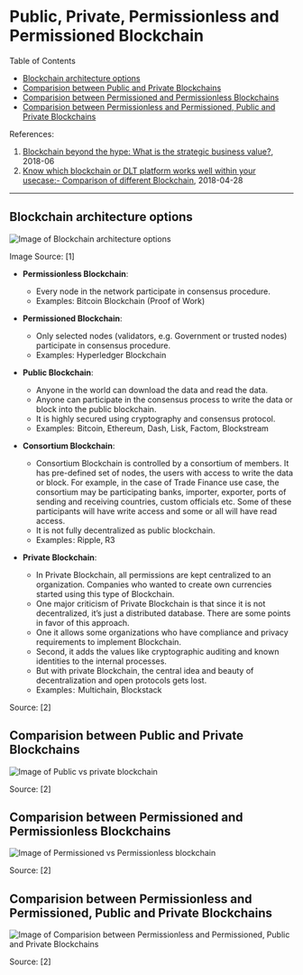 # Public, Private, Permissionless and Permissioned Blockchain

Table of Contents
- [Blockchain architecture options](#blockchain-architecture-options)
- [Comparision between Public and Private Blockchains](#comparision-between-public-and-private-blockchains)
- [Comparision between Permissioned and Permissionless Blockchains](#comparision-between-permissioned-and-permissionless-blockchains)
- [Comparision between Permissionless and Permissioned, Public and Private Blockchains](#comparision-between-permissionless-and-permissioned-public-and-private-blockchains)


References:
1. [Blockchain beyond the hype: What is the strategic business value?](
https://www.mckinsey.com/business-functions/digital-mckinsey/our-insights/blockchain-beyond-the-hype-what-is-the-strategic-business-value
), 2018-06
2. [Know which blockchain or DLT platform works well within your usecase:- Comparison of different Blockchain](
https://medium.com/coinmonks/know-which-blockchain-or-dlt-platform-works-well-within-your-usecase-comparison-of-different-a8dc34782af3
), 2018-04-28

---

## Blockchain architecture options

![Image of Blockchain architecture options](
https://www.mckinsey.com/~/media/McKinsey/Business%20Functions/McKinsey%20Digital/Our%20Insights/Blockchain%20beyond%20the%20hype%20What%20is%20the%20strategic%20business%20value/SVGZ_Blockchain-beyond-the-hype_ex3.ashx)

Image Source: [1]

- **Permissionless Blockchain**:
   - Every node in the network participate in consensus procedure.
   - Examples: Bitcoin Blockchain (Proof of Work)

- **Permissioned Blockchain**: 
   - Only selected nodes (validators, e.g. Government or trusted nodes) participate in consensus procedure.
   - Examples: Hyperledger Blockchain

- **Public Blockchain**:
   - Anyone in the world can download the data and read the data.
   - Anyone can participate in the consensus process to write the data or block into the public blockchain.
   - It is highly secured using cryptography and consensus protocol.
   - Examples:  Bitcoin, Ethereum, Dash, Lisk, Factom, Blockstream

- **Consortium Blockchain**:
   - Consortium Blockchain is controlled by a consortium of members. It has pre-defined set of nodes, the users with
     access to write the data or block. For example, in the case of Trade Finance use case, the consortium may be
     participating banks, importer, exporter, ports of sending and receiving countries, custom officials etc. 
     Some of these participants will have write access and some or all will have read access.
   - It is not fully decentralized as public blockchain.
   - Examples : Ripple, R3

- **Private Blockchain**:
   - In Private Blockchain, all permissions are kept centralized to an organization. Companies who wanted to create own
     currencies started using this type of Blockchain.
   - One major criticism of Private Blockchain is that since it is not decentralized, it’s just a distributed database.
     There are some points in favor of this approach.
   - One it allows some organizations who have compliance and privacy
     requirements to implement Blockchain.
   - Second, it adds the values like cryptographic auditing and known identities to the internal processes. 
   - But with private Blockchain, the central idea and beauty of decentralization and open protocols gets lost.
   - Examples :  Multichain, Blockstack

Source: [2]


## Comparision between Public and Private Blockchains

![Image of Public vs private blockchain](
https://cdn-images-1.medium.com/max/1200/1*XPOuzE5tkPGARwYHblhcQg.png)

Source: [2]



## Comparision between Permissioned and Permissionless Blockchains

![Image of Permissioned vs Permissionless blockchain](
https://cdn-images-1.medium.com/max/1500/1*O6md1oKWYoM61pXscPQh4A.png)

Source: [2]


## Comparision between Permissionless and Permissioned, Public and Private Blockchains

![Image of Comparision between Permissionless and Permissioned, Public and Private Blockchains](
https://cdn-images-1.medium.com/max/1200/1*rRY9MH5kUDWI1xUPr8GRuQ.png)

Source: [2]
